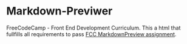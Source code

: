 # Markdown-Previwer
FreeCodeCamp - Front End Development Curriculum.
This a html that fullfills all requirements to pass [FCC MarkdownPreview assignment](https://germanbrunini.github.io/Markdown-Previwer/).

